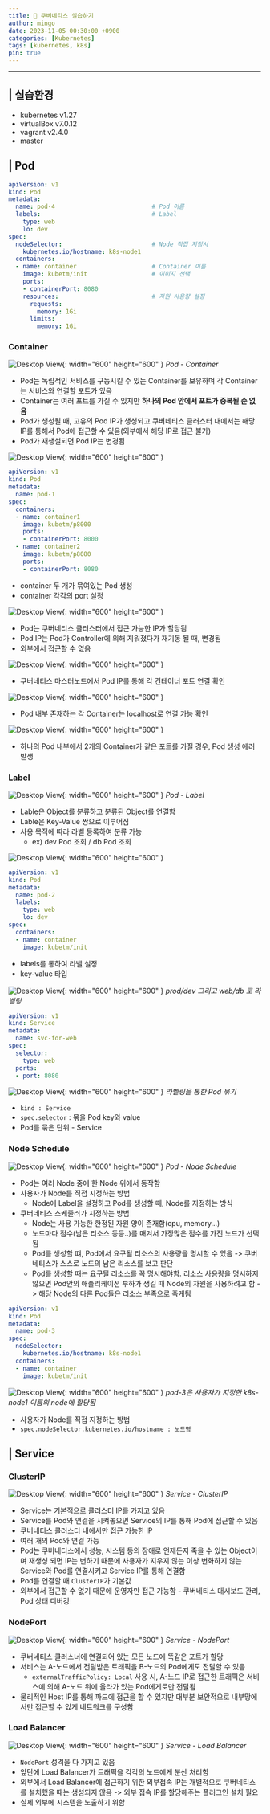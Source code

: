 ```yaml
---
title: 🎺 쿠버네티스 실습하기
author: mingo
date: 2023-11-05 00:30:00 +0900
categories: [Kubernetes]
tags: [kubernetes, k8s]
pin: true
---
```


----

## | 실습환경
 - kubernetes v1.27
 - virtualBox v7.0.12
 - vagrant v2.4.0
 - master

## | Pod
```yaml
apiVersion: v1
kind: Pod
metadata:
  name: pod-4                           # Pod 이름
  labels:                               # Label 
    type: web                           
    lo: dev  
spec:
  nodeSelector:                         # Node 직접 지정시
    kubernetes.io/hostname: k8s-node1   
  containers:
  - name: container                     # Container 이름
    image: kubetm/init                  # 이미지 선택
    ports:
    - containerPort: 8080               
    resources:                          # 자원 사용량 설정
      requests:
        memory: 1Gi
      limits:
        memory: 1Gi
```

### Container
![Desktop View](/assets/img/post/202311/12.png){: width="600" height="600" }
_Pod - Container_
- Pod는 독립적인 서비스를 구동시킬 수 있는 Container를 보유하며 각 Container는 서비스와 연결할 포트가 있음
- Container는 여러 포트를 가질 수 있지만 **하나의 Pod 안에서 포트가 중복될 순 없음**
- Pod가 생성될 때, 고유의 Pod IP가 생성되고 쿠버네티스 클러스터 내에서는 해당 IP를 통해서 Pod에 접근할 수 있음(외부에서 해당 IP로 접근 불가)
- Pod가 재생설되면 Pod IP는 변경됨

![Desktop View](/assets/img/post/202311/3.png){: width="600" height="600" }
```yaml
apiVersion: v1
kind: Pod
metadata:
  name: pod-1
spec:
  containers:
  - name: container1
    image: kubetm/p8000
    ports:
    - containerPort: 8000
  - name: container2
    image: kubetm/p8080
    ports:
    - containerPort: 8080
```
 - container 두 개가 묶여있는 Pod 생성
 - container 각각의 port 설정

![Desktop View](/assets/img/post/202311/4.png){: width="600" height="600" }
 - Pod는 쿠버네티스 클러스터에서 접근 가능한 IP가 할당됨
 - Pod IP는 Pod가 Controller에 의해 지워졌다가 재기동 될 때, 변경됨
 - 외부에서 접근할 수 없음

![Desktop View](/assets/img/post/202311/5.png){: width="600" height="600" }
 - 쿠버네티스 마스터노드에서 Pod IP를 통해 각 컨테이너 포트 연결 확인

![Desktop View](/assets/img/post/202311/6.png){: width="600" height="600" }
 - Pod 내부 존재하는 각 Container는 localhost로 연결 가능 확인

![Desktop View](/assets/img/post/202311/7.png){: width="600" height="600" }
 - 하나의 Pod 내부에서 2개의 Container가 같은 포트를 가질 경우, Pod 생성 에러 발생

### Label
![Desktop View](/assets/img/post/202311/13.png){: width="600" height="600" }
_Pod - Label_
- Lable은 Object를 분류하고 분류된 Object를 연결함
- Lable은 Key-Value 쌍으로 이루어짐
- 사용 목적에 따라 라벨 등록하여 분류 가능
  - ex) dev Pod 조회 / db Pod 조회

![Desktop View](/assets/img/post/202311/9.png){: width="600" height="600" }
```yaml
apiVersion: v1
kind: Pod
metadata:
  name: pod-2
  labels:
    type: web
    lo: dev
spec:
  containers:
  - name: container
    image: kubetm/init
```
 - labels를 통하여 라벨 설정
 - key-value 타입

![Desktop View](/assets/img/post/202311/16.png){: width="600" height="600" }
_prod/dev 그리고 web/db 로 라벨링_

```yaml
apiVersion: v1
kind: Service
metadata:
  name: svc-for-web
spec:
  selector:
    type: web
  ports:
  - port: 8080
```

![Desktop View](/assets/img/post/202311/17.png){: width="600" height="600" }
_라벨링을 통한 Pod 묶기_
 - `kind : Service`
 - `spec.selector` : 묶을 Pod key와 value
 - Pod를 묶은 단위 - Service

### Node Schedule
![Desktop View](/assets/img/post/202311/14.png){: width="600" height="600" }
_Pod - Node Schedule_
- Pod는 여러 Node 중에 한 Node 위에서 동작함
- 사용자가 Node를 직접 지정하는 방법
  - Node에 Label을 설정하고 Pod를 생성할 때, Node를 지정하는 방식
- 쿠버네티스 스케줄러가 지정하는 방법
  - Node는 사용 가능한 한정된 자원 양이 존재함(cpu, memory...)
  - 노드마다 점수(남은 리소스 등등..)를 매겨서 가장많은 점수를 가진 노드가 선택됨
  - Pod를 생성할 떄, Pod에서 요구될 리소스의 사용량을 명시할 수 있음 -> 쿠버네티스가 스스로 노드의 남은 리소스를 보고 판단
  - Pod를 생성할 때는 요구될 리소스를 꼭 명시해야함. 리소스 사용량을 명시하지 않으면 Pod안의 애플리케이션 부하가 생길 때 Node의 자원을 사용하려고 함 -> 해당 Node의 다른 Pod들은 리소스 부족으로 죽게됨

```yaml
apiVersion: v1
kind: Pod
metadata:
  name: pod-3
spec:
  nodeSelector:
    kubernetes.io/hostname: k8s-node1
  containers:
  - name: container
    image: kubetm/init
```
![Desktop View](/assets/img/post/202311/18.png){: width="600" height="600" }
_pod-3은 사용자가 지정한 k8s-node1 이름의 node에 할당됨_
 - 사용자가 Node를 직접 지정하는 방법
 - `spec.nodeSelector.kubernetes.io/hostname : 노드명`

## | Service

### ClusterIP
![Desktop View](/assets/img/post/202311/19.png){: width="600" height="600" }
_Service - ClusterIP_
 - Service는 기본적으로 클러스터 IP를 가지고 있음
 - Service를 Pod와 연결을 시켜놓으면 Service의 IP를 통해 Pod에 접근할 수 있음
 - 쿠버네티스 클러스터 내에서만 접근 가능한 IP
 - 여러 개의 Pod와 연결 가능
 - Pod는 쿠버네티스에서 성능, 시스템 등의 장애로 언제든지 죽을 수 있는 Object이며 재생성 되면 IP는 변하기 때문에 사용자가 지우지 않는 이상 변화하지 않는 Service와 Pod를 연결시키고 Service IP를 통해 연결함
 - Pod를 연결할 때 `ClusterIP`가 기본값
 - 외부에서 접근할 수 없기 때문에 운영자만 접근 가능함 - 쿠버네티스 대시보드 관리, Pod 상태 디버깅

### NodePort
![Desktop View](/assets/img/post/202311/20.png){: width="600" height="600" }
_Service - NodePort_
 - 쿠버네티스 클러스너에 연결되어 있는 모든 노드에 똑같은 포트가 할당
 - 서비스는 A-노드에서 전달받은 트래픽을 B-노드의 Pod에게도 전달할 수 있음
   - `externalTrafficPolicy: Local` 사용 시, A-노드 IP로 접근한 트래픽은 서비스에 의해 A-노드 위에 올라가 있는 Pod에게로만 전달됨
 - 물리적인 Host IP를 통해 파드에 접근을 할 수 있지만 대부분 보안적으로 내부망에서만 접근할 수 있게 네트워크를 구성함

### Load Balancer
![Desktop View](/assets/img/post/202311/21.png){: width="600" height="600" }
_Service - Load Balancer_
 - `NodePort` 성격을 다 가지고 있음
 - 앞단에 Load Balancer가 트래픽을 각각의 노드에게 분산 처리함
 - 외부에서 Load Balancer에 접근하기 위한 외부접속 IP는 개별적으로 쿠버네티스를 설치했을 때는 생성되지 않음 -> 외부 접속 IP를 할당해주는 플러그인 설치 필요
 - 실제 외부에 시스템을 노출하기 위함
